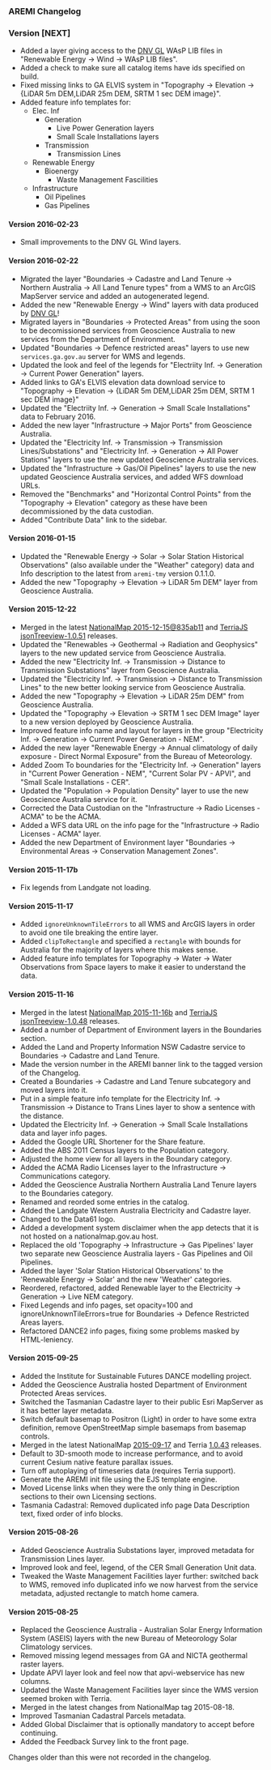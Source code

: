 ### AREMI Changelog

### Version [NEXT]
* Added a layer giving access to the [DNV GL](https://www.dnvgl.com/) WAsP LIB files in "Renewable Energy -> Wind -> WAsP LIB files".
* Added a check to make sure all catalog items have ids specified on build.
* Fixed missing links to GA ELVIS system in "Topography -> Elevation -> {LiDAR 5m DEM,LiDAR 25m DEM, SRTM 1 sec DEM image}".
* Added feature info templates for:
    - Elec. Inf
        - Generation
            - Live Power Generation layers
            - Small Scale Installations layers
        - Transmission
            - Transmission Lines
    - Renewable Energy
        - Bioenergy
            - Waste Management Fascilities
    - Infrastructure
        - Oil Pipelines
        - Gas Pipelines

#### Version 2016-02-23
* Small improvements to the DNV GL Wind layers.


#### Version 2016-02-22
* Migrated the layer "Boundaries -> Cadastre and Land Tenure -> Northern Australia -> All Land Tenure types" from a WMS to an ArcGIS MapServer service and added an autogenerated legend.
* Added the new "Renewable Energy -> Wind" layers with data produced by [DNV GL](https://www.dnvgl.com/)!
* Migrated layers in "Boundaries -> Protected Areas" from using the soon to be decomissioned services from Geoscience Australia to new services from the Department of Environment.
* Updated "Boundaries -> Defence restricted areas" layers to use new `services.ga.gov.au` server for WMS and legends.
* Updated the look and feel of the legends for "Electriity Inf. -> Generation -> Current Power Generation" layers.
* Added links to GA's ELVIS elevation data download service to "Topography -> Elevation -> {LiDAR 5m DEM,LiDAR 25m DEM, SRTM 1 sec DEM image}"
* Updated the "Electriity Inf. -> Generation -> Small Scale Installations" data to February 2016.
* Added the new layer "Infrastructure -> Major Ports" from Geoscience Australia.
* Updated the "Electricity Inf. -> Transmission -> Transmission Lines/Substations" and "Electricity Inf. -> Generation -> All Power Stations" layers to use the new updated Geoscience Australia services.
* Updated the "Infrastructure -> Gas/Oil Pipelines" layers to use the new updated Geoscience Australia services, and added WFS download URLs.
* Removed the "Benchmarks" and "Horizontal Control Points" from the "Topography -> Elevation" category as these have been decommissioned by the data custodian.
* Added "Contribute Data" link to the sidebar.


#### Version 2016-01-15
* Updated the "Renewable Energy -> Solar -> Solar Station Historical Observations" (also available under the "Weather" category) data and Info description to the latest from `aremi-tmy` version 0.1.1.0.
* Added the new "Topography -> Elevation -> LiDAR 5m DEM" layer from Geoscience Australia.


#### Version 2015-12-22
* Merged in the latest [NationalMap 2015-12-15@835ab11](https://github.com/NICTA/nationalmap/blob/835ab116a60048aadd6fe5e94a186090b124557a/CHANGES.md) and [TerriaJS jsonTreeview-1.0.51](https://github.com/TerriaJS/terriajs/blob/jsonTreeview-1.0.51/CHANGES.md) releases.
* Updated the "Renewables -> Geothermal -> Radiation and Geophysics" layers to the new updated service from Geoscience Australia.
* Added the new "Electricity Inf. -> Transmission -> Distance to Transmission Substations" layer from Geoscience Australia.
* Updated the "Electricity Inf. -> Transmission -> Distance to Transmission Lines" to the new better looking service from Geoscience Australia.
* Added the new "Topography -> Elevation -> LiDAR 25m DEM" from Geoscience Australia.
* Updated the "Topography -> Elevation -> SRTM 1 sec DEM Image" layer to a new version deployed by Geoscience Australia.
* Improved feature info name and layout for layers in the group "Electricity Inf. -> Generation -> Current Power Generation - NEM".
* Added the new layer "Renewable Energy -> Annual climatology of daily exposure - Direct Normal Exposure" from the Bureau of Meteorology.
* Added Zoom To boundaries for the "Electricity Inf. -> Generation" layers in "Current Power Generation - NEM", "Current Solar PV - APVI", and "Small Scale Installations - CER".
* Updated the "Population -> Population Density" layer to use the new Geoscience Australia service for it.
* Corrected the Data Custodian on the "Infrastructure -> Radio Licenses - ACMA" to be the ACMA.
* Added a WFS data URL on the info page for the "Infrastructure -> Radio Licenses - ACMA" layer.
* Added the new Department of Environment layer "Boundaries -> Environmental Areas -> Conservation Management Zones".


#### Version 2015-11-17b
* Fix legends from Landgate not loading.


#### Version 2015-11-17
* Added `ignoreUnknownTileErrors` to all WMS and ArcGIS layers in order to avoid one tile breaking the entire layer.
* Added `clipToRectangle` and specified a `rectangle` with bounds for Australia for the majority of layers where this makes sense.
* Added feature info templates for Topography -> Water -> Water Observations from Space layers to make it easier to understand the data.


#### Version 2015-11-16
* Merged in the latest [NationalMap 2015-11-16b](https://github.com/NICTA/nationalmap/blob/2015-11-16b/CHANGES.md) and [TerriaJS jsonTreeview-1.0.48](https://github.com/TerriaJS/terriajs/blob/jsonTreeview-1.0.48/CHANGES.md) releases.
* Added a number of Department of Environment layers in the Boundaries section.
* Added the Land and Property Information NSW Cadastre service to Boundaries -> Cadastre and Land Tenure.
* Made the version number in the AREMI banner link to the tagged version of the Changelog.
* Created a Boundaries -> Cadastre and Land Tenure subcategory and moved layers into it.
* Put in a simple feature info template for the Electricity Inf. -> Transmission -> Distance to Trans Lines layer to show a sentence with the distance.
* Updated the Electricity Inf. -> Generation -> Small Scale Installations data and layer info pages.
* Added the Google URL Shortener for the Share feature.
* Added the ABS 2011 Census layers to the Population category.
* Adjusted the home view for all layers in the Boundary category.
* Added the ACMA Radio Licenses layer to the Infrastructure -> Communications category.
* Added the Geoscience Australia Northern Australia Land Tenure layers to the Boundaries category.
* Renamed and reorded some entries in the catalog.
* Added the Landgate Western Australia Electricity and Cadastre layer.
* Changed to the Data61 logo.
* Added a development system disclaimer when the app detects that it is not hosted on a nationalmap.gov.au host.
* Replaced the old 'Topography -> Infrastructure -> Gas Pipelines' layer two separate new Geoscience Australia layers - Gas Pipelines and Oil Pipelines.
* Added the layer 'Solar Station Historical Observations' to the 'Renewable Energy -> Solar' and the new 'Weather' categories.
* Reordered, refactored, added Renewable layer to the Electricity -> Generation -> Live NEM category.
* Fixed Legends and info pages, set opacity=100 and ignoreUnknownTileErrors=true for Boundaries -> Defence Restricted Areas layers.
* Refactored DANCE2 info pages, fixing some problems masked by HTML-leniency.


#### Version 2015-09-25
* Added the Institute for Sustainable Futures DANCE modelling project.
* Added the Geoscience Australia hosted Department of Environment Protected Areas services.
* Switched the Tasmanian Cadastre layer to their public Esri MapServer as it has better layer metadata.
* Switch default basemap to Positron (Light) in order to have some extra definition, remove OpenStreetMap simple basemaps from basemap controls.
* Merged in the latest NationalMap [2015-09-17](https://github.com/NICTA/nationalmap/blob/2015-09-17/CHANGES.md) and Terria [1.0.43](https://github.com/TerriaJS/terriajs/blob/1.0.43/CHANGES.md) releases.
* Default to 3D-smooth mode to increase performance, and to avoid current Cesium native feature parallax issues.
* Turn off autoplaying of timeseries data (requires Terria support).
* Generate the AREMI init file using the EJS template engine.
* Moved License links when they were the only thing in Description sections to their own Licensing sections.
* Tasmania Cadastral: Removed duplicated info page Data Description text, fixed order of info blocks.


#### Version 2015-08-26
* Added Geoscience Australia Substations layer, improved metadata for Transmission Lines layer.
* Improved look and feel, legend, of the CER Small Generation Unit data.
* Tweaked the Waste Management Facilities layer further: switched back to WMS, removed info duplicated info we now harvest from the service metadata, adjusted rectangle to match home camera.


#### Version 2015-08-25
* Replaced the Geoscience Australia - Australian Solar Energy Information System (ASEIS) layers with the new Bureau of Meteorology Solar Climatology services.
* Removed missing legend messages from GA and NICTA geothermal raster layers.
* Update APVI layer look and feel now that apvi-webservice has new columns.
* Updated the Waste Management Facilities layer since the WMS version seemed broken with Terria.
* Merged in the latest changes from NationalMap tag 2015-08-18.
* Improved Tasmanian Cadastral Parcels metadata.
* Added Global Disclaimer that is optionally mandatory to accept before continuing.
* Added the Feedback Survey link to the front page.


Changes older than this were not recorded in the changelog.
